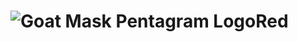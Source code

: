 # ![Goat Mask Pentagram LogoRed](https://github.com/ItzaeMond/Bacchanalia/assets/133909994/1f284f52-263e-4637-9b98-e23210199c14)
